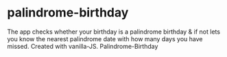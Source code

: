 # palindrome-birthday
The app checks whether your birthday is a palindrome birthday &amp; if not lets you know the nearest palindrome date with how many days you have missed. Created with vanilla-JS.
Palindrome-Birthday
